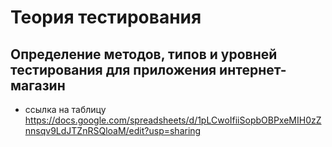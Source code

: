 # Теория тестирования
## Определение методов, типов и уровней тестирования для приложения интернет-магазин 
 - ссылка на таблицу https://docs.google.com/spreadsheets/d/1pLCwoIfiiSopbOBPxeMIH0zZnnsqv9LdJTZnRSQloaM/edit?usp=sharing
